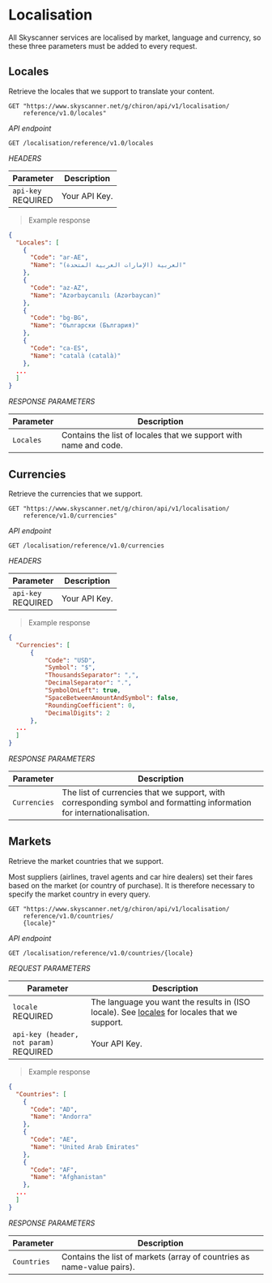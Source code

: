 # Localisation

All Skyscanner services are localised by market, language and currency, so these three parameters must be added to every request.

## Locales

Retrieve the locales that we support to translate your content.

```shell
GET "https://www.skyscanner.net/g/chiron/api/v1/localisation/
    reference/v1.0/locales"
```

*API endpoint*

`GET /localisation/reference/v1.0/locales`



*HEADERS*

| Parameter | Description |
| --------- | ------- |
| ```api-key``` <br><span class="required">REQUIRED</span> | Your API Key. |

> Example response

```json
{
  "Locales": [
    {
      "Code": "ar-AE",
      "Name": "العربية (الإمارات العربية المتحدة)"
    },
    {
      "Code": "az-AZ",
      "Name": "Azərbaycan­ılı (Azərbaycan)"
    },
    {
      "Code": "bg-BG",
      "Name": "български (България)"
    },
    {
      "Code": "ca-ES",
      "Name": "català (català)"
    },
  ...
  ]
}
```


*RESPONSE PARAMETERS*

| Parameter | Description |
| --- | --- |
| ```Locales``` | Contains the list of locales that we support with name and code. |


## Currencies

Retrieve the currencies that we support.

```shell
GET "https://www.skyscanner.net/g/chiron/api/v1/localisation/
    reference/v1.0/currencies"
```
*API endpoint*

`GET /localisation/reference/v1.0/currencies`


*HEADERS*

Parameter | Description |
--------- | ------- |
```api-key``` <br><span class="required">REQUIRED</span> | Your API Key. |

> Example response

```json
{
  "Currencies": [
      {
          "Code": "USD",
          "Symbol": "$",
          "ThousandsSeparator": ",",
          "DecimalSeparator": ".",
          "SymbolOnLeft": true,
          "SpaceBetweenAmountAndSymbol": false,
          "RoundingCoefficient": 0,
          "DecimalDigits": 2
      },
  ...
  ]
}
```


*RESPONSE PARAMETERS*

| Parameter | Description |
| --- | --- |
| ```Currencies``` | The list of currencies that we support, with corresponding symbol and formatting information for internationalisation. |


## Markets

Retrieve the market countries that we support.

Most suppliers (airlines, travel agents and car hire dealers) set their fares based on the market (or country of purchase). It is therefore necessary to specify the market country in every query.

```shell
GET "https://www.skyscanner.net/g/chiron/api/v1/localisation/
    reference/v1.0/countries/
    {locale}"
```

*API endpoint*

`GET /localisation/reference/v1.0/countries/{locale}`


*REQUEST PARAMETERS*

| Parameter | Description |
| --------- | ------- |
| ```locale``` <br><span class="required">REQUIRED</span> | The language you want the results in (ISO locale). See [locales](#locales) for locales that we support. |
| ```api-key (header, not param)``` <br><span class="required">REQUIRED</span> | Your API Key. |

> Example response

```json
{
  "Countries": [
    {
      "Code": "AD",
      "Name": "Andorra"
    },
    {
      "Code": "AE",
      "Name": "United Arab Emirates"
    },
    {
      "Code": "AF",
      "Name": "Afghanistan"
    },
  ...
  ]
}
```


*RESPONSE PARAMETERS*

| Parameter | Description |
| --- | --- |
| ```Countries``` | Contains the list of markets (array of countries as name-value pairs). |
